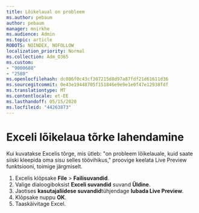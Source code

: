 ```yaml
---
title: Lõikelaual on probleem
ms.author: pebaum
author: pebaum
manager: mnirkhe
ms.audience: Admin
ms.topic: article
ROBOTS: NOINDEX, NOFOLLOW
localization_priority: Normal
ms.collection: Adm_O365
ms.custom:
- "9000688"
- "2580"
ms.openlocfilehash: dc086f0c43cf307215d8d97a87fdf21d61611d36
ms.sourcegitcommit: 0e43e19448705f151846e9e9e1e0f47e12938fdf
ms.translationtype: MT
ms.contentlocale: et-EE
ms.lasthandoff: 05/15/2020
ms.locfileid: "44263873"
---
```

# <a name="resolving-excel-clipboard-error"></a>Exceli lõikelaua tõrke lahendamine

Kui kuvatakse Excelis tõrge, mis ütleb: "on probleem lõikelauale, kuid saate siiski kleepida oma sisu selles töövihikus," proovige keelata Live Preview funktsiooni, toimige järgmiselt.

1. Excelis klõpsake **File**  >  **Failisuvandid**.
3. Valige dialoogiboksist **Exceli suvandid** suvand **Üldine**.
4. Jaotises **kasutajaliidese suvandid**tühjendage **lubada Live Preview**.
5. Klõpsake nuppu **OK**.
6. Taaskäivitage Excel.
